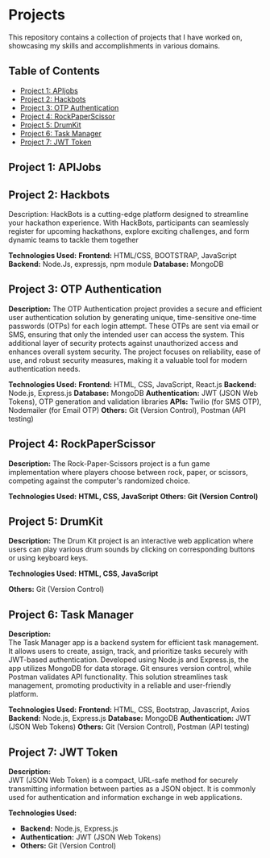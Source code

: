 # Projects 

This repository contains a collection of projects that I have worked on, showcasing my skills and accomplishments in various domains.

## Table of Contents

- [Project 1: APIjobs](#project-1-project-name)
- [Project 2: Hackbots](#project-2-project-name)
- [Project 3: OTP Authentication](#project-3-project-name)
- [Project 4: RockPaperScissor](#project-4-project-name)
- [Project 5: DrumKit](#project-5-project-name)
- [Project 6: Task Manager](#project-6-project-name)
- [Project 7: JWT Token](#project-7-project-name)

 

## Project 1: APIJobs



## Project 2: Hackbots

Description: HackBots is a cutting-edge platform designed to streamline your hackathon experience. With HackBots, participants can seamlessly register for upcoming hackathons, explore exciting challenges, and form dynamic teams to tackle them together

**Technologies Used:**
**Frontend:** HTML/CSS, BOOTSTRAP, JavaScript
**Backend:** Node.Js, expressjs, npm module
**Database:** MongoDB

## Project 3: OTP Authentication
**Description:**
The OTP Authentication project provides a secure and efficient user authentication solution by generating unique, time-sensitive one-time passwords (OTPs) for each login attempt. These OTPs are sent via email or SMS, ensuring that only the intended user can access the system. This additional layer of security protects against unauthorized access and enhances overall system security. The project focuses on reliability, ease of use, and robust security measures, making it a valuable tool for modern authentication needs.

**Technologies Used:**
**Frontend:** HTML, CSS, JavaScript, React.js
**Backend:** Node.js, Express.js
**Database:** MongoDB
**Authentication:** JWT (JSON Web Tokens), OTP generation and validation libraries
**APIs:** Twilio (for SMS OTP), Nodemailer (for Email OTP)
**Others:** Git (Version Control), Postman (API testing)


## Project 4: RockPaperScissor
**Description:**
The Rock-Paper-Scissors project is a fun game implementation where players choose between rock, paper, or scissors, competing against the computer's randomized choice.

**Technologies Used:**
**HTML, CSS, JavaScript**
**Others: Git (Version Control)**


## Project 5: DrumKit
**Description:**
The Drum Kit project is an interactive web application where users can play various drum sounds by clicking on corresponding buttons or using keyboard keys.

**Technologies Used:**
**HTML, CSS, JavaScript**

**Others:** Git (Version Control)

## Project 6: Task Manager
**Description:**  
The Task Manager app is a backend system for efficient task management. It allows users to create, assign, track, and prioritize tasks securely with JWT-based authentication. Developed using Node.js and Express.js, the app utilizes MongoDB for data storage. Git ensures version control, while Postman validates API functionality. This solution streamlines task management, promoting productivity in a reliable and user-friendly platform.

**Technologies Used:**
**Frontend:** HTML, CSS, Bootstrap, Javascript, Axios
**Backend:** Node.js, Express.js
**Database:** MongoDB
**Authentication:** JWT (JSON Web Tokens)
**Others:** Git (Version Control), Postman (API testing)

## Project 7: JWT Token

**Description:**  
JWT (JSON Web Token) is a compact, URL-safe method for securely transmitting information between parties as a JSON object. It is commonly used for authentication and information exchange in web applications.

**Technologies Used:**
- **Backend:** Node.js, Express.js
- **Authentication:** JWT (JSON Web Tokens)
- **Others:** Git (Version Control)















